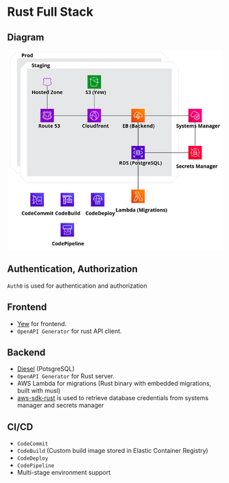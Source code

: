 # Rust Full Stack

## Diagram

![Rust Full Stack Diagram](diagram.png)

## Authentication, Authorization

`Auth0` is used for authentication and authorization

## Frontend

* [Yew](https://yew.rs/) for frontend.
* `OpenAPI Generator` for rust API client. 

## Backend

* [Diesel](https://diesel.rs/) (PotsgreSQL)
* `OpenAPI Generator` for Rust server.
* AWS Lambda for migrations (Rust binary with embedded migrations, built with musl) 
* [aws-sdk-rust](https://github.com/awslabs/aws-sdk-rust) is used to retrieve database credentials from systems manager and secrets manager 

## CI/CD

* `CodeCommit`
* `CodeBuild` (Custom build image stored in Elastic Container Registry)
* `CodeDeploy`
* `CodePipeline`
* Multi-stage environment support


